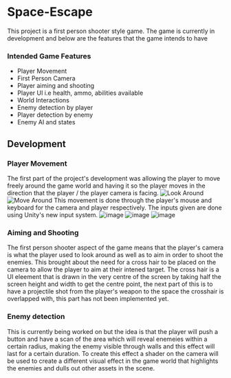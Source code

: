 # Space-Escape
This project is a first person shooter style game.
The game is currently in development and below are the features that the game intends to have

### Intended Game Features
- Player Movement
- First Person Camera
- Player aiming and shooting
- Player UI i.e health, ammo, abilities available
- World Interactions
- Enemy detection by player
- Player detection by enemy
- Enemy AI and states

## Development
### Player Movement
The first part of the project's development was allowing the player to move freely around the game world and having it so the player moves in the direction that the player / the player camera is facing.
![Look Around](https://github.com/AzureShadow7/Space-Escape/assets/106389001/7ef6bc1e-2f00-40b6-8cc4-d20ca9682b42)
![Move Around](https://github.com/AzureShadow7/Space-Escape/assets/106389001/7a72a8b0-fdfe-4d6b-9041-424d6d627855)
This movement is done through the player's mouse and keyboard for the camera and player respectively. The inputs given are done using Unity's new input system.
![image](https://github.com/AzureShadow7/Space-Escape/assets/106389001/6857e51f-bed7-47df-9152-2e0a044f7d36)
![image](https://github.com/AzureShadow7/Space-Escape/assets/106389001/e20a5d6d-c21d-4c3c-b9e1-725cc161222d)
![image](https://github.com/AzureShadow7/Space-Escape/assets/106389001/97327057-14c8-40f6-bb7b-fc7f7b363e0f)

### Aiming and Shooting
The first person shooter aspect of the game means that the player's camera is what the player used to look around as well as to aim in order to shoot the enemies. This brought about the need for a cross hair to be placed on the camera to allow the player to aim at their intened target.
The cross hair is a UI eleement that is drawn in the very centre of the screen by taking half the screen height and width to get the centre point, the next part of this is to have a projectile shot from the player's weapon to the space the crosshair is overlapped with, this part has not been implemented yet.

### Enemy detection
This is currently being worked on but the idea is that the player will push a button and have a scan of the area which will reveal enemeies within a certain radius, making the enemy visible through walls and this effect will last for a certain duration.
To create this effect a shader on the camera will be used to create a different visual effect in the game world that highlights the enemies and dulls out other assets in the scene.

